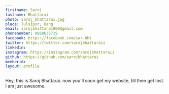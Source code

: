 ```yaml
---
firstname: Saroj
lastname: Bhattarai
photo: saroj_bhattarai.jpg
place: Tulsipur, Dang
email: sarojbhattarai800@gmail.com	
phonenumber: 9868635719
facebook: https://facebook.com/sar.bht
twitter: https://twitter.com/sarojbhattaraii
linkedin:
instagram: https://instagram.com/sarojbhattaraii
github: https://github.com/sarojbhattarai
memberid:
layout: profile
---
```


Hey, this is Saroj Bhattarai. now you'll soon get my website, till then get lost. I am just awesome.
